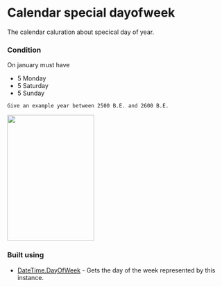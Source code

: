 # Calendar special dayofweek
The calendar caluration about specical day of year.
### Condition
On january must have 
* 5 Monday
* 5 Saturday
* 5 Sunday
```
Give an example year between 2500 B.E. and 2600 B.E.
```
<img src="https://image.ibb.co/cNHXNx/CFE78_D55_383_A_44_C1_86_F7_3_EE16_D68171_C.png" width="200" height="290">

### Built using 
* [DateTime.DayOfWeek](https://msdn.microsoft.com/en-us/library/system.datetime.dayofweek(v=vs.110).aspx) - Gets the day of the week represented by this instance.
